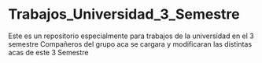 # Trabajos_Universidad_3_Semestre
Este es un repositorio especialmente para trabajos de la universidad en el 3 semestre 
Compañeros del grupo aca se cargara  y modificaran las distintas acas de este 3 Semestre 
